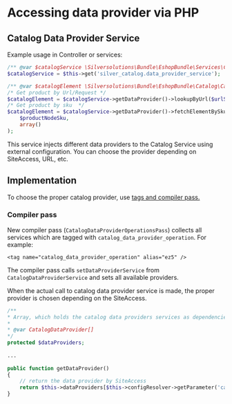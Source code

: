 # Accessing data provider via PHP

## Catalog Data Provider Service

Example usage in Controller or services:

``` php
/** @var $catalogService \Silversolutions\Bundle\EshopBundle\Services\Catalog\CatalogDataProviderService */
$catalogService = $this->get('silver_catalog.data_provider_service');

/** @var $catalogElement \Silversolutions\Bundle\EshopBundle\Catalog\CatalogElement */
/* Get product by Url/Request */
$catalogElement = $catalogService->getDataProvider()->lookupByUrl($urlService->getSeoUrl($request), $ezHelper->getCurrentLanguageCode()); 
/* Get product by sku  */
$catalogElement = $catalogService->getDataProvider()->fetchElementBySku(
    $productNodeSku,
    array()
);
```

This service injects different data providers to the Catalog Service using external configuration.
You can choose the provider depending on SiteAccess, URL, etc.

## Implementation

To choose the proper catalog provider, use [tags and compiler pass.](http://symfony.com/doc/3.4/components/dependency_injection/tags.html)

### Compiler pass

New compiler pass (`CatalogDataProviderOperationsPass`) collects all services which are tagged with `catalog_data_provider_operation`.
For example:

`<tag name="catalog_data_provider_operation" alias="ez5" />`

The compiler pass calls `setDataProviderService` from `CatalogDataProviderService` and sets all available providers.

When the actual call to catalog data provider service is made, the proper provider is chosen depending on the SiteAccess.

``` php
/**
* Array, which holds the catalog data providers services as dependencies.
*
* @var CatalogDataProvider[]
*/
protected $dataProviders;
 
...
 
public function getDataProvider()
{
    // return the data provider by SiteAccess
    return $this->dataProviders[$this->configResolver->getParameter('catalog_data_provider', 'silver_eshop')];
}
```
